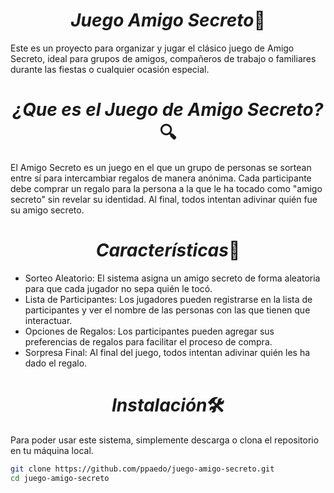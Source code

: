 <h1 align=center><em>Juego Amigo Secreto</em>🎁</h1> 

Este es un proyecto para organizar y jugar el clásico juego de Amigo Secreto, ideal para grupos de amigos, compañeros de trabajo o familiares durante las fiestas o cualquier ocasión especial.

<h1 align=center><em>¿Que es el Juego de Amigo Secreto?</em>🔍</h1>

El Amigo Secreto es un juego en el que un grupo de personas se sortean entre sí para intercambiar regalos de manera anónima. Cada participante debe comprar un regalo para la persona a la que le ha tocado como "amigo secreto" sin revelar su identidad. Al final, todos intentan adivinar quién fue su amigo secreto.

<h1 align=center><em>Características</em>📝</h1>

- Sorteo Aleatorio: El sistema asigna un amigo secreto de forma aleatoria para que cada jugador no sepa quién le tocó.
- Lista de Participantes: Los jugadores pueden registrarse en la lista de participantes y ver el nombre de las personas con las que tienen que interactuar.
- Opciones de Regalos: Los participantes pueden agregar sus preferencias de regalos para facilitar el proceso de compra.
- Sorpresa Final: Al final del juego, todos intentan adivinar quién les ha dado el regalo.

<h1 align=center><em>Instalación</em>🛠</h1> 

Para poder usar este sistema, simplemente descarga o clona el repositorio en tu máquina local.
````bash
git clone https://github.com/ppaedo/juego-amigo-secreto.git
cd juego-amigo-secreto
